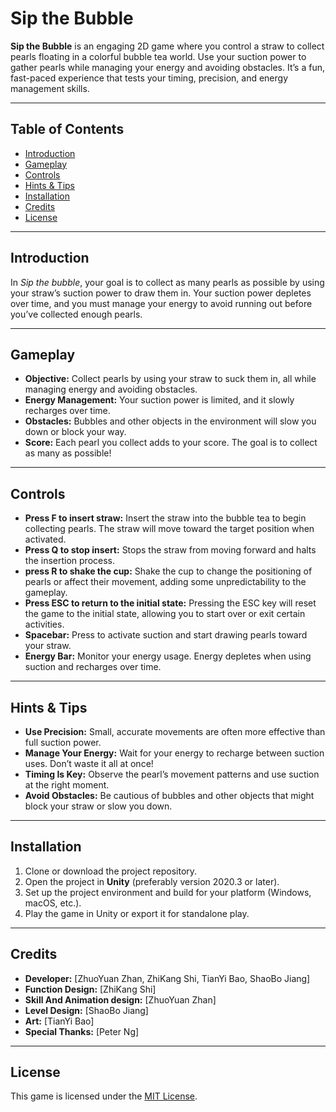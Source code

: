 # Sip the Bubble

**Sip the Bubble** is an engaging 2D game where you control a straw to collect pearls floating in a colorful bubble tea world. Use your suction power to gather pearls while managing your energy and avoiding obstacles. It’s a fun, fast-paced experience that tests your timing, precision, and energy management skills.

---

## Table of Contents

- [Introduction](#introduction)
- [Gameplay](#gameplay)
- [Controls](#controls)
- [Hints & Tips](#hints--tips)
- [Installation](#installation)
- [Credits](#credits)
- [License](#license)

---

## Introduction

In *Sip the bubble*, your goal is to collect as many pearls as possible by using your straw’s suction power to draw them in.
Your suction power depletes over time, and you must manage your energy to avoid running out before you’ve collected enough pearls.

---

## Gameplay

- **Objective:** Collect pearls by using your straw to suck them in, all while managing energy and avoiding obstacles.
- **Energy Management:** Your suction power is limited, and it slowly recharges over time.
- **Obstacles:** Bubbles and other objects in the environment will slow you down or block your way.
- **Score:** Each pearl you collect adds to your score. The goal is to collect as many as possible!

---

## Controls

- **Press F to insert straw:** Insert the straw into the bubble tea to begin collecting pearls. The straw will move toward the target position when activated.
- **Press Q to stop insert:** Stops the straw from moving forward and halts the insertion process.
- **press R to shake the cup:** Shake the cup to change the positioning of pearls or affect their movement, adding some unpredictability to the gameplay.
- **Press ESC to return to the initial state:** Pressing the ESC key will reset the game to the initial state, allowing you to start over or exit certain activities.
- **Spacebar:** Press to activate suction and start drawing pearls toward your straw.
- **Energy Bar:** Monitor your energy usage. Energy depletes when using suction and recharges over time.

---

## Hints & Tips

- **Use Precision:** Small, accurate movements are often more effective than full suction power.
- **Manage Your Energy:** Wait for your energy to recharge between suction uses. Don’t waste it all at once!
- **Timing Is Key:** Observe the pearl’s movement patterns and use suction at the right moment.
- **Avoid Obstacles:** Be cautious of bubbles and other objects that might block your straw or slow you down.

---

## Installation

1. Clone or download the project repository.
2. Open the project in **Unity** (preferably version 2020.3 or later).
3. Set up the project environment and build for your platform (Windows, macOS, etc.).
4. Play the game in Unity or export it for standalone play.

---

## Credits

- **Developer:** [ZhuoYuan Zhan, ZhiKang Shi, TianYi Bao, ShaoBo Jiang]
- **Function Design:** [ZhiKang Shi]
- **Skill And Animation design:** [ZhuoYuan Zhan]
- **Level Design:** [ShaoBo Jiang]
- **Art:** [TianYi Bao]
- **Special Thanks:** [Peter Ng]

---

## License

This game is licensed under the [MIT License](LICENSE).
